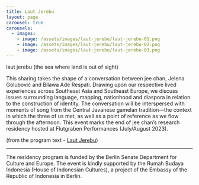 ```yaml
---
title: Laut Jerebu
layout: page
carousel: true
carousels:
  - images:
    - image: /assets/images/laut-jerebu/laut-jerebu-01.png
    - image: /assets/images/laut-jerebu/laut-jerebu-02.png
    - image: /assets/images/laut-jerebu/laut-jerebu-03.png
---
```


laut jerebu (the sea where land is out of sight)

This sharing takes the shape of a conversation between jee chan, Jelena Golubović and Bilawa Ade Respati. Drawing upon our respective lived experiences across Southeast Asia and Southeast Europe, we discuss issues surrounding language, mapping, nationhood and diaspora in relation to the construction of identity. The conversation will be interspersed with moments of song from the Central Javanese gamelan tradition—the context in which the three of us met, as well as a point of reference as we flow through the afternoon. This event marks the end of jee chan’s research residency hosted at Flutgraben Performances (July/August 2023).

(from the program text - [Laut Jerebu](https://www.flutgrabenperformances.org/?p=769))

***

The residency program is funded by the Berlin Senate Department for Culture and Europe. The event is kindly supported by the Rumah Budaya Indonesia (House of Indonesian Cultures), a project of the Embassy of the Republic of Indonesia in Berlin.

